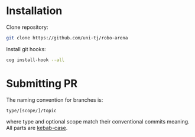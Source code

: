 # Installation

Clone repository:

```sh
git clone https://github.com/uni-tj/robo-arena
```

Install git hooks:

```sh
cog install-hook --all
```

# Submitting PR

The naming convention for branches is:

```
type/[scope/]/topic
```

where type and optional scope match their conventional commits meaning. All parts are [kebab-case](https://angular.io/guide/glossary#case-types).
